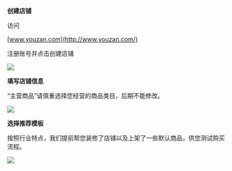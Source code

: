 **创建店铺**

  


访问

[www.youzan.com](http://www.youzan.com/)

注册账号并点击创建店铺

  


![](http://img.yzcdn.cn/upload_files/2017/02/13/FnQjVgVn3wl_AHA7sQjVruOH1mh0.jpg)

  


  


**填写店铺信息**

  


“主营商品”请慎重选择您经营的商品类目，后期不能修改。

  


![](http://img.yzcdn.cn/upload_files/2017/02/13/Fl7hp2ziVOw676JSJjcvHmTkJHZs.jpg)

  


**选择推荐模板**

  


按照行业特点，我们提前帮您装修了店铺以及上架了一些默认商品，供您测试购买流程。

  


![](http://img.yzcdn.cn/upload_files/2017/02/13/Ft81vUgxHrcsaZpG93oXEhf66P1G.jpg)

